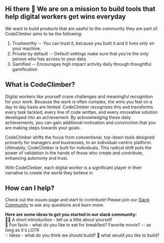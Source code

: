 ## Hi there 👋 We are on a mission to build tools that help digital workers get wins everyday

We want to build products that are useful to the community they are part of. CodeClimber aims to be the following:
1. Trustworthy -- You can trust it, because you built it and it lives only on your machine.
2. Private by default -- Default settings make sure that you're the only person who has access to your data.
3. Gamified -- Encourages high impact activity daily through thoughtful gamification 

## What is CodeClimber?
Digital workers like yourself crave challenges and meaningful recognition for your work. Because the work is often complex, the wins you feel on a day to day basis are limited. CodeClimber recognizes this and transforms every task tackled, every line of code written, and every innovative solution developed into an achievement. By acknowledging these daily achievements, you can gain additional motivation and convinction that you are making steps towards your goals.

CodeClimber shifts the focus from conventional, top-down tools designed primarily for managers and businesses, to an individual-centric platform. Ultimately, CodeClimber is built for individuals. This radical shift puts the power of validation in the hands of those who create and contribute, enhancing autonomy and trust.

With CodeClimber, each digital worker is a significant player in their narrative to create the world they believe in 

## How can I help?
Check out the issues page and start to contribute! Please join our [Slack Community](https://join.slack.com/t/CodeClimberslack/shared_invite/zt-2kl80xsa9-F9ZL_0hSTQtVBx439Rg8fA) to ask any questions and learn more.


**Here are some ideas to get you started in our slack community:**  
🙋‍♀️ A short introduction - tell us a little about yourself  
🍿 Fun facts - what do you like to eat for breakfast? Favorite movie? -- as long as it's LOTR  
💡 Ideas - what do you think we should build? 🔨 what would you like to build? 

<!--
🌈 Contribution guidelines - how can the community get involved?  
👩‍💻 Useful resources - where can the community find your docs? Is there anything else the community should know?  
🧙 Remember, you can do mighty things with the power of [Markdown](https://docs.github.com/github/writing-on-github/getting-started-with-writing-and-formatting-on-github/basic-writing-and-formatting-syntax)
-->
